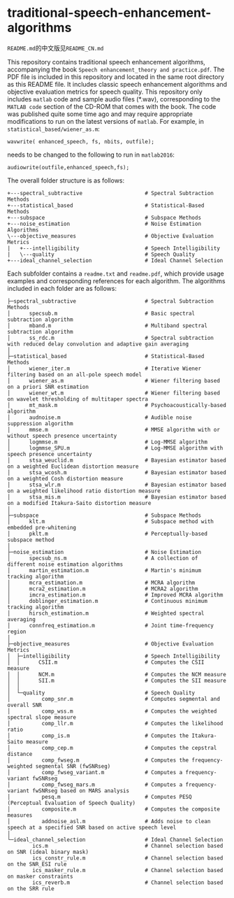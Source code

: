 # traditional-speech-enhancement-algorithms

`README.md`的中文版见`README_CN.md`

This repository contains traditional speech enhancement algorithms, accompanying the book `Speech enhancement_theory and practice.pdf`. The PDF file is included in this repository and located in the same root directory as this README file. It includes classic speech enhancement algorithms and objective evaluation metrics for speech quality.
This repository only includes `matlab` code and sample audio files (*.wav), corresponding to the `MATLAB code` section of the CD-ROM that comes with the book.
The code was published quite some time ago and may require appropriate modifications to run on the latest versions of `matlab`. For example, in `statistical_based/wiener_as.m`:

```
wavwrite( enhanced_speech, fs, nbits, outfile);
```

needs to be changed to the following to run in `matlab2016`:

```
audiowrite(outfile,enhanced_speech,fs);
```

The overall folder structure is as follows:

```
+---spectral_subtractive                    # Spectral Subtraction Methods
+---statistical_based                       # Statistical-Based Methods
+---subspace                                # Subspace Methods
+---noise_estimation                        # Noise Estimation Algorithms
\---objective_measures                      # Objective Evaluation Metrics
|   +---intelligibility                     # Speech Intelligibility
|   \---quality                             # Speech Quality
+---ideal_channel_selection                 # Ideal Channel Selection
```

Each subfolder contains a `readme.txt` and `readme.pdf`, which provide usage examples and corresponding references for each algorithm.
The algorithms included in each folder are as follows:

```
├─spectral_subtractive                      # Spectral Subtraction Methods
│      specsub.m                            # Basic spectral subtraction algorithm
│      mband.m                              # Multiband spectral subtraction algorithm
│      ss_rdc.m                             # Spectral subtraction with reduced delay convolution and adaptive gain averaging
│
├─statistical_based                         # Statistical-Based Methods
│      wiener_iter.m                        # Iterative Wiener filtering based on an all-pole speech model
│      wiener_as.m                          # Wiener filtering based on a priori SNR estimation
│      wiener_wt.m                          # Wiener filtering based on wavelet thresholding of multitaper spectra
│      mt_mask.m                            # Psychoacoustically-based algorithm
│      audnoise.m                           # Audible noise suppression algorithm
│      mmse.m                               # MMSE algorithm with or without speech presence uncertainty
│      logmmse.m                            # Log-MMSE algorithm
│      logmmse_SPU.m                        # Log-MMSE algorithm with speech presence uncertainty
│      stsa_weuclid.m                       # Bayesian estimator based on a weighted Euclidean distortion measure
│      stsa_wcosh.m                         # Bayesian estimator based on a weighted Cosh distortion measure
│      stsa_wlr.m                           # Bayesian estimator based on a weighted likelihood ratio distortion measure
│      stsa_mis.m                           # Bayesian estimator based on a modified Itakura-Saito distortion measure
│
├─subspace                                  # Subspace Methods
│      klt.m                                # Subspace method with embedded pre-whitening
│      pklt.m                               # Perceptually-based subspace method
│
├─noise_estimation                          # Noise Estimation
│      specsub_ns.m                         # A collection of different noise estimation algorithms
│      martin_estimation.m                  # Martin's minimum tracking algorithm
│      mcra_estimation.m                    # MCRA algorithm
│      mcra2_estimation.m                   # MCRA2 algorithm
│      imcra_estimation.m                   # Improved MCRA algorithm
│      doblinger_estimation.m               # Continuous minimum tracking algorithm
│      hirsch_estimation.m                  # Weighted spectral averaging
│      connfreq_estimation.m                # Joint time-frequency region
│
├─objective_measures                        # Objective Evaluation Metrics
│  ├─intelligibility                        # Speech Intelligibility
│  │      CSII.m                            # Computes the CSII measure
│  │      NCM.m                             # Computes the NCM measure
│  │      SII.m                             # Computes the SII measure
│  │
│  └─quality                                # Speech Quality
│          comp_snr.m                       # Computes segmental and overall SNR
│          comp_wss.m                       # Computes the weighted spectral slope measure
│          comp_llr.m                       # Computes the likelihood ratio
│          comp_is.m                        # Computes the Itakura-Saito measure
│          comp_cep.m                       # Computes the cepstral distance
│          comp_fwseg.m                     # Computes the frequency-weighted segmental SNR (fwSNRseg)
│          comp_fwseg_variant.m             # Computes a frequency-variant fwSNRseg
│          comp_fwseg_mars.m                # Computes a frequency-variant fwSNRseg based on MARS analysis
│          pesq.m                           # Computes PESQ (Perceptual Evaluation of Speech Quality)
│          composite.m                      # Computes the composite measures
│          addnoise_asl.m                   # Adds noise to clean speech at a specified SNR based on active speech level
│
└─ideal_channel_selection                   # Ideal Channel Selection
        ics.m                               # Channel selection based on SNR (ideal binary mask)
        ics_constr_rule.m                   # Channel selection based on the SNR_ESI rule
        ics_masker_rule.m                   # Channel selection based on masker constraints
        ics_reverb.m                        # Channel selection based on the SRR rule
```
